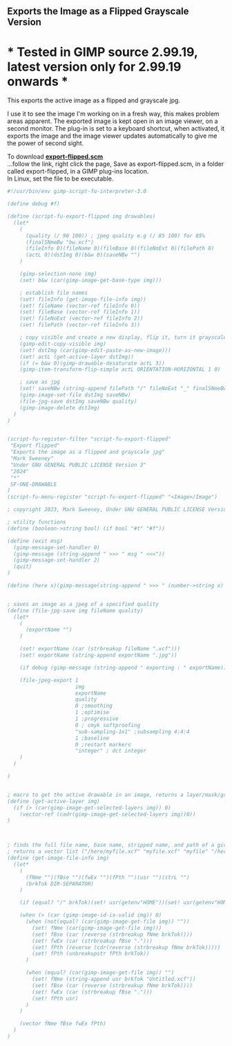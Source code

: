 ## Exports the Image as a Flipped Grayscale Version

# * Tested in GIMP source 2.99.19, latest version only for 2.99.19 onwards *

This exports the active image as a flipped and grayscale jpg.

I use it to see the image I'm working on in a fresh way, this makes problem areas apparent.
The exported image is kept open in an image viewer, on a second monitor. The plug-in is set to a keyboard shortcut, when activated, it exports the image and the image viewer updates automatically to give me the power of second sight.

To download [**export-flipped.scm**](https://raw.githubusercontent.com/script-fu/script-fu.github.io/main/plug-ins/export-flipped/export-flipped.scm)  
...follow the link, right click the page, Save as export-flipped.scm, in a folder called export-flipped, in a GIMP plug-ins location.  
In Linux, set the file to be executable.
   
<!-- include-plugin "export-flipped" -->
```scheme
#!/usr/bin/env gimp-script-fu-interpreter-3.0

(define debug #f)

(define (script-fu-export-flipped img drawables)
  (let*
    ( 
      (quality (/ 90 100)) ; jpeg quality e.g (/ 85 100) for 85%
      (finalSNmeBw "bw.xcf")
      (fileInfo 0)(fileName 0)(fileBase 0)(fileNoExt 0)(filePath 0)
      (actL 0)(dstImg 0)(b&w 0)(saveNBw "")
    )

    (gimp-selection-none img)
    (set! b&w (car(gimp-image-get-base-type img)))

    ; establish file names
    (set! fileInfo (get-image-file-info img))
    (set! fileName (vector-ref fileInfo 0))
    (set! fileBase (vector-ref fileInfo 1))
    (set! fileNoExt (vector-ref fileInfo 2))
    (set! filePath (vector-ref fileInfo 3))

    ; copy visible and create a new display, flip it, turn it grayscale
    (gimp-edit-copy-visible img)
    (set! dstImg (car(gimp-edit-paste-as-new-image)))
    (set! actL (get-active-layer dstImg))
    (if (= b&w 0)(gimp-drawable-desaturate actL 3))
    (gimp-item-transform-flip-simple actL ORIENTATION-HORIZONTAL 1 0)

    ; save as jpg
    (set! saveNBw (string-append filePath "/" fileNoExt "_" finalSNmeBw))
    (gimp-image-set-file dstImg saveNBw)
    (file-jpg-save dstImg saveNBw quality)
    (gimp-image-delete dstImg)
  )
)


(script-fu-register-filter "script-fu-export-flipped"
 "Export flipped" 
 "Exports the image as a flipped and grayscale jpg"
 "Mark Sweeney"
 "Under GNU GENERAL PUBLIC LICENSE Version 3"
 "2024"
 "*"
 SF-ONE-DRAWABLE
)
(script-fu-menu-register "script-fu-export-flipped" "<Image>/Image")

; copyright 2023, Mark Sweeney, Under GNU GENERAL PUBLIC LICENSE Version 3

; utility functions
(define (boolean->string bool) (if bool "#t" "#f"))

(define (exit msg)
  (gimp-message-set-handler 0)
  (gimp-message (string-append " >>> " msg " <<<"))
  (gimp-message-set-handler 2)
  (quit)
)

(define (here x)(gimp-message(string-append " >>> " (number->string x) " <<<")))


; saves an image as a jpeg of a specified quality
(define (file-jpg-save img fileName quality)
  (let*
    (
      (exportName "")
    )

    (set! exportName (car (strbreakup fileName ".xcf")))
    (set! exportName (string-append exportName ".jpg"))

    (if debug (gimp-message (string-append " exporting : " exportName)))

    (file-jpeg-export 1
                      img
                      exportName
                      quality
                      0 ;smoothing
                      1 ;optimise
                      1 ;progressive
                      0 ; cmyk softproofing
                      "sub-sampling-1x1" ;subsampling 4:4:4
                      1 ;baseline
                      0 ;restart markers
                      "integer" ; dct integer
    )
  )

)


; macro to get the active drawable in an image, returns a layer/mask/group id
(define (get-active-layer img)
  (if (> (car(gimp-image-get-selected-layers img)) 0)
    (vector-ref (cadr(gimp-image-get-selected-layers img))0))
)



; finds the full file name, base name, stripped name, and path of a given image
; returns a vector list ("/here/myfile.xcf" "myfile.xcf" "myfile" "/here")
(define (get-image-file-info img)
  (let*
    (
      (fNme "")(fBse "")(fwEx "")(fPth "")(usr "")(strL "")
      (brkTok DIR-SEPARATOR)
    )

    (if (equal? "/" brkTok)(set! usr(getenv"HOME"))(set! usr(getenv"HOMEPATH")))

    (when (> (car (gimp-image-id-is-valid img)) 0)
      (when (not(equal? (car(gimp-image-get-file img)) ""))
        (set! fNme (car(gimp-image-get-file img)))
        (set! fBse (car (reverse (strbreakup fNme brkTok))))
        (set! fwEx (car (strbreakup fBse ".")))
        (set! fPth (reverse (cdr(reverse (strbreakup fNme brkTok)))))
        (set! fPth (unbreakupstr fPth brkTok))
      )

      (when (equal? (car(gimp-image-get-file img)) "")
        (set! fNme (string-append usr brkTok "Untitled.xcf"))
        (set! fBse (car (reverse (strbreakup fNme brkTok))))
        (set! fwEx (car (strbreakup fBse ".")))
        (set! fPth usr)
      )
    )

    (vector fNme fBse fwEx fPth)
  )
)

```
